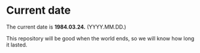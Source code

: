 # Current date

The current date is **1984.03.24.** (YYYY.MM.DD.)

This repository will be good when the world ends, so we will know how long it lasted.